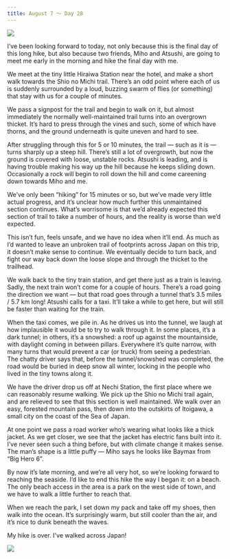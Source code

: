 ```yaml
---
title: August 7 ～ Day 28
---
```


![](./images/IMG_9256.jpg)

I’ve been looking forward to today, not only because this is the final day of this long hike, but also because two friends, Miho and Atsushi, are going to meet me early in the morning and hike the final day with me.

We meet at the tiny little Hiraiwa Station near the hotel, and make a short walk towards the Shio no Michi trail. There’s an odd point where each of us is suddenly surrounded by a loud, buzzing swarm of flies (or something) that stay with us for a couple of minutes.

We pass a signpost for the trail and begin to walk on it, but almost immediately the normally well-maintained trail turns into an overgrown thicket. It’s hard to press through the vines and such, some of which have thorns, and the ground underneath is quite uneven and hard to see.

After struggling through this for 5 or 10 minutes, the trail — such as it is — turns sharply up a steep hill. There’s still a lot of overgrowth, but now the ground is covered with loose, unstable rocks. Atsushi is leading, and is having trouble making his way up the hill because he keeps sliding down. Occasionally a rock will begin to roll down the hill and come careening down towards Miho and me.

We’ve only been “hiking” for 15 minutes or so, but we’ve made very little actual progress, and it’s unclear how much further this unmaintained section continues. What’s worrisome is that we’d already expected this section of trail to take a number of hours, and the reality is worse than we’d expected.

This isn’t fun, feels unsafe, and we have no idea when it’ll end. As much as I’d wanted to leave an unbroken trail of footprints across Japan on this trip, it doesn’t make sense to continue. We eventually decide to turn back, and fight our way back down the loose slope and through the thicket to the trailhead.

We walk back to the tiny train station, and get there just as a train is leaving. Sadly, the next train won’t come for a couple of hours. There’s a road going the direction we want — but that road goes through a tunnel that’s 3.5 miles / 5.7 km long! Atsushi calls for a taxi. It’ll take a while to get here, but will still be faster than waiting for the train.

When the taxi comes, we pile in. As he drives us into the tunnel, we laugh at how implausible it would be to try to walk through it. In some places, it’s a dark tunnel; in others, it’s a snowshed: a roof up against the mountainside, with daylight coming in between pillars. Everywhere it’s quite narrow, with many turns that would prevent a car (or truck) from seeing a pedestrian. The chatty driver says that, before the tunnel/snowshed was completed, the road would be buried in deep snow all winter, locking in the people who lived in the tiny towns along it.

We have the driver drop us off at Nechi Station, the first place where we can reasonably resume walking. We pick up the Shio no Michi trail again, and are relieved to see that this section is well maintained. We walk over an easy, forested mountain pass, then down into the outskirts of Itoigawa, a small city on the coast of the Sea of Japan.

At one point we pass a road worker who’s wearing what looks like a thick jacket. As we get closer, we see that the jacket has electric fans built into it. I’ve never seen such a thing before, but with climate change it makes sense. The man’s shape is a little puffy — Miho says he looks like Baymax from “Big Hero 6”.

By now it’s late morning, and we’re all very hot, so we’re looking forward to reaching the seaside. I’d like to end this hike the way I began it: on a beach. The only beach access in the area is a park on the west side of town, and we have to walk a little further to reach that.

When we reach the park, I set down my pack and take off my shoes, then walk into the ocean. It’s surprisingly warm, but still cooler than the air, and it’s nice to dunk beneath the waves.

My hike is over. I've walked across Japan!

![](./images/itoigawa.jpg)
